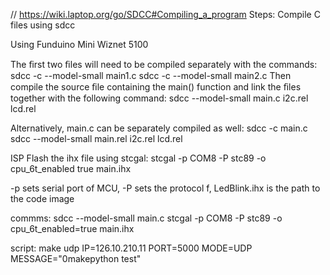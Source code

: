 // https://wiki.laptop.org/go/SDCC#Compiling_a_program
Steps:
Compile C files using sdcc

Using Funduino Mini Wiznet 5100

The ﬁrst two ﬁles will need to be compiled separately with the commands:
sdcc -c --model-small main1.c
sdcc -c --model-small main2.c
Then compile the source ﬁle containing the main() function and link the ﬁles together with the following command:
sdcc --model-small main.c i2c.rel lcd.rel 

Alternatively, main.c can be separately compiled as well:
sdcc -c main.c
sdcc --model-small main.rel i2c.rel lcd.rel 


ISP Flash the ihx file using stcgal:
stcgal -p COM8 -P stc89 -o cpu_6t_enabled true  main.ihx

-p sets serial port of MCU, -P sets the protocol f, LedBlink.ihx is the path to the code image


commms:
sdcc --model-small main.c
stcgal -p COM8 -P stc89 -o cpu_6t_enabled=true  main.ihx

script:
make udp IP=126.10.210.11 PORT=5000 MODE=UDP MESSAGE="0makepython test"